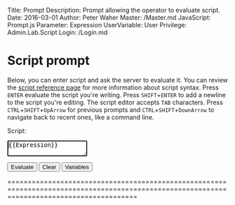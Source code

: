 ﻿Title: Prompt
Description: Prompt allowing the operator to evaluate script.
Date: 2016-03-01
Author: Peter Waher
Master: /Master.md
JavaScript: Prompt.js
Parameter: Expression
UserVariable: User
Privilege: Admin.Lab.Script
Login: /Login.md

Script prompt
=============================

Below, you can enter script and ask the server to evaluate it. You can review the [script reference page](Script.md) for more information about 
script syntax. Press `ENTER` evaluate the script you're writing. Press `SHIFT`+`ENTER` to add a newline to the script you're editing. The script 
editor accepts `TAB` characters. Press `CTRL`+`SHIFT`+`UpArrow` for previous prompts and `CTRL`+`SHIFT`+`DownArrow` to navigate back to recent ones, like a command line.

Script:  
<textarea id="script" autofocus="autofocus" wrap="hard" onkeydown="return ScriptKeyDown(this,event);">{{Expression}}</textarea>

<button type="submit" onclick="EvaluateExpression();">Evaluate</button>
<button type="button" onclick="ClearAll();">Clear</button>
<button type="button" onclick="ListVariables();">Variables</button>

============================================================================================================================================

<div id="Results"></div>